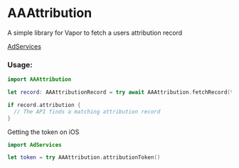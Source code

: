 # AAAttribution
A simple library for Vapor to fetch a users attribution record

[AdServices](https://developer.apple.com/documentation/ad_services)

### Usage:

```swift
import AAAttribution

let record: AAAttributionRecord = try await AAAttribution.fetchRecord(token, client: req.client)

if record.attribution {
  // The API finds a matching attribution record
}

```

Getting the token on iOS
```swift
import AdServices

let token = try AAAttribution.attributionToken()
```
